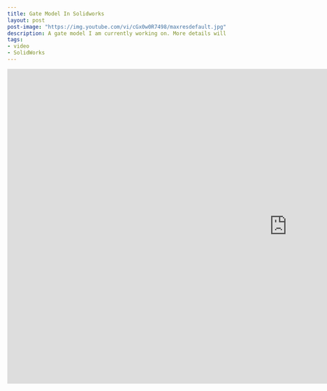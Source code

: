 ```yaml
---
title: Gate Model In Solidworks
layout: post
post-image: "https://img.youtube.com/vi/cGx0w0R7498/maxresdefault.jpg"
description: A gate model I am currently working on. More details will be added soon. This project is in SolidWorks.
tags:
- video
- SolidWorks
---
```


<iframe width="1280" height="720" src="https://www.youtube.com/embed/cGx0w0R7498" frameborder="0" allow="accelerometer; autoplay; clipboard-write; encrypted-media; gyroscope; picture-in-picture" allowfullscreen></iframe>